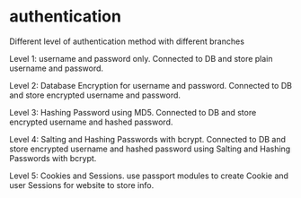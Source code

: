 # authentication
Different level of authentication method with different branches

Level 1:  username and password only.
          Connected to DB and store plain username and password.

Level 2:  Database Encryption for username and password.
          Connected to DB and store encrypted username and password.

Level 3:  Hashing Password using MD5.
          Connected to DB and store encrypted username and hashed password.

Level 4:  Salting and Hashing Passwords with bcrypt.
          Connected to DB and store encrypted username and hashed password using 
          Salting and Hashing Passwords with bcrypt.

Level 5:  Cookies and Sessions.
          use passport modules to create Cookie and user Sessions for website to store info.
